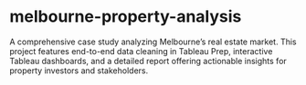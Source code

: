 # melbourne-property-analysis
A comprehensive case study analyzing Melbourne’s real estate market. This project features end-to-end data cleaning in Tableau Prep, interactive Tableau dashboards, and a detailed report offering actionable insights for property investors and stakeholders.
